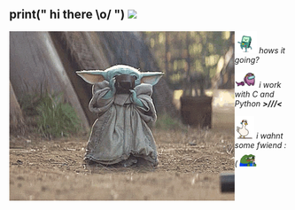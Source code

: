 ## print(" hi there \\o/ ") <img src="https://user-images.githubusercontent.com/5679180/79618120-0daffb80-80be-11ea-819e-d2b0fa904d07.gif" width="27px">

<img src="https://github.com/yoctosecond/yoctosecond/blob/main/assets/grogudrinking%3E%3C.gif" align="left">
<p><img src="https://github.com/yoctosecond/yoctosecond/blob/main/assets/bmodancing.gif" width="40vw"><em> hows it going?</em></p>
<p><img src="https://github.com/yoctosecond/yoctosecond/blob/main/assets/amogos.gif" width="40vw"><em> i work with C and Python <b>>///<</b></em></p>
<p><img src="https://github.com/yoctosecond/yoctosecond/blob/main/assets/ducking.gif" width="35vw"><em> i wahnt some fwiend :( <img src="https://github.com/yoctosecond/yoctosecond/blob/main/assets/sadpepo.gif" width="30vw"></em></p>
